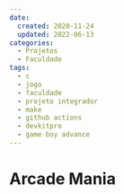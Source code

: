 ```yaml
---
date:
  created: 2020-11-24
  updated: 2022-06-13
categories:
  - Projetos
  - Faculdade
tags:
  - c
  - jogo
  - faculdade
  - projeto integrador
  - make
  - github actions
  - devkitpro
  - game boy advance
---
```


# Arcade Mania

